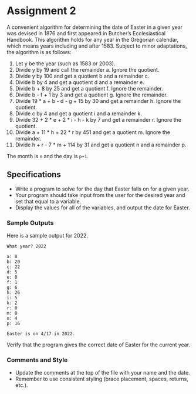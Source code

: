 # Assignment 2

A convenient algorithm for determining the date of Easter in a given year was devised in 1876 and first appeared in Butcher’s Ecclesiastical Handbook. This algorithm holds for any year in the Gregorian calendar, which means years including and after 1583. Subject to minor adaptations, the algorithm is as follows:

1. Let y be the year (such as 1583 or 2003).
2. Divide y by 19 and call the remainder a. Ignore the quotient.
3. Divide y by 100 and get a quotient b and a remainder c.
4. Divide b by 4 and get a quotient d and a remainder e.
5. Divide b + 8 by 25 and get a quotient f. Ignore the remainder.
6. Divide b - f + 1 by 3 and get a quotient g. Ignore the remainder.
7. Divide 19 \* a + b - d - g + 15 by 30 and get a remainder h. Ignore the quotient.
8. Divide c by 4 and get a quotient i and a remainder k.
9. Divide 32 + 2 \* e + 2 \* i - h - k by 7 and get a remainder r. Ignore the quotient.
10. Divide a + 11 \* h + 22 \* r by 451 and get a quotient m. Ignore the remainder.
11. Divide h + r - 7 \* m + 114 by 31 and get a quotient n and a remainder p.

The month is `n` and the day is `p+1`.

## Specifications

* Write a program to solve for the day that Easter falls on for a given year.
* Your program should take input from the user for the desired year and set that equal to a variable.
* Display the values for all of the variables, and output the date for Easter.

### Sample Outputs

Here is a sample output for 2022.

```
What year? 2022

a: 8
b: 20
c: 22
d: 5
e: 0
f: 1
g: 6
h: 26
i: 5
k: 2
r: 0
m: 0
n: 4
p: 16

Easter is on 4/17 in 2022.
```

Verify that the program gives the correct date of Easter for the current year.

### Comments and Style

* Update the comments at the top of the file with your name and the date.
* Remember to use consistent styling (brace placement, spaces, returns, etc.).

